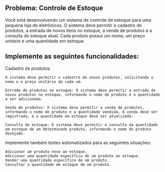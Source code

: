 ## Problema: Controle de Estoque

Você está desenvolvendo um sistema de controle de estoque para uma pequena loja de eletrônicos. O sistema deve permitir o cadastro de produtos, a entrada de novos itens no estoque, a venda de produtos e a consulta do estoque atual. Cada produto possui um nome, um preço unitário e uma quantidade em estoque.

## Implemente as seguintes funcionalidades:

Cadastro de produtos: 

    O sistema deve permitir o cadastro de novos produtos, solicitando o nome e o preço unitário de cada um.

    Entrada de produtos no estoque: O sistema deve permitir a entrada de novos produtos no estoque, informando o nome do produto e a quantidade a ser adicionada.

    Venda de produtos: O sistema deve permitir a venda de produtos, informando o nome do produto e a quantidade vendida. A venda deve ser registrada, e a quantidade em estoque deve ser atualizada.

    Consulta de estoque: O sistema deve permitir a consulta da quantidade em estoque de um determinado produto, informando o nome do produto desejado.

Implemente também testes automatizados para as seguintes situações:

    Adicionar um produto novo ao estoque.
    Adicionar uma quantidade específica de um produto ao estoque.
    Vender uma quantidade específica de um produto.
    Consultar a quantidade em estoque de um produto.